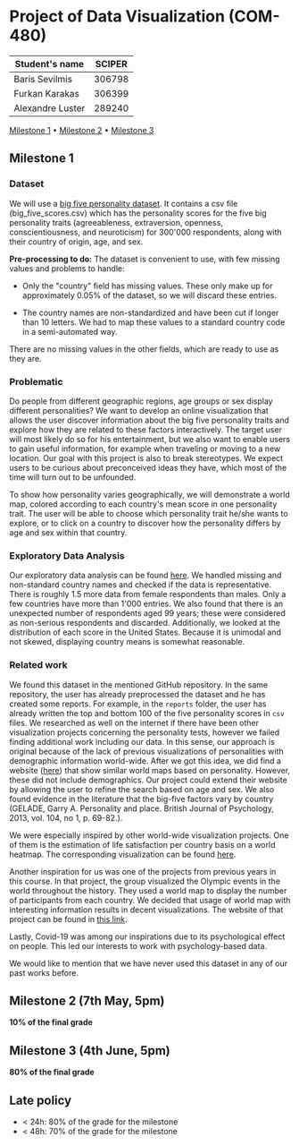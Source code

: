 <!-- markdownlint-disable MD036 -->

# Project of Data Visualization (COM-480)

| Student's name   | SCIPER |
| ---------------- | ------ |
| Baris Sevilmis   | 306798 |
| Furkan Karakas   | 306399 |
| Alexandre Luster | 289240 |

[Milestone 1](#milestone-1) • [Milestone 2](#milestone-2-7th-may-5pm) • [Milestone 3](#milestone-3-4th-june-5pm)

## Milestone 1

### Dataset

We will use a [big five personality dataset](https://github.com/automoto/big-five-data). It contains a csv file (big_five_scores.csv) which has the personality scores for the five big personality traits (agreeableness, extraversion, openness, conscientiousness, and neuroticism) for 300'000 respondents, along with their country of origin, age, and sex.

**Pre-processing to do:**
The dataset is convenient to use, with few missing values and problems to handle:

- Only the "country" field has missing values. These only make up for approximately 0.05% of the dataset, so we will discard these entries.

- The country names are non-standardized and have been cut if longer than 10 letters. We had to map these values to a standard country code in a semi-automated way.

There are no missing values in the other fields, which are ready to use as they are.

### Problematic

Do people from different geographic regions, age groups or sex display different personalities? We want to develop an online visualization that allows the user discover information about the big five personality traits and explore how they are related to these factors interactively. The target user will most likely do so for his entertainment, but we also want to enable users to gain useful information, for example when traveling or moving to a new location. Our goal with this project is also to break stereotypes. We expect users to be curious about preconceived ideas they have, which most of the time will turn out to be unfounded.


To show how personality varies geographically, we will demonstrate a world map, colored according to each country's mean score in one personality trait. The user will be able to choose which personality trait he/she wants to explore, or to click on a country to discover how the personality differs by age and sex within that country.

### Exploratory Data Analysis

Our exploratory data analysis can be found [here](http://htmlpreview.github.io/?https://github.com/com-480-data-visualization/data-visualization-project-2021-slackers/blob/master/Milestone_1.html). We handled missing and non-standard country names and checked if the data is representative. There is roughly 1.5 more data from female respondents than males. Only a few countries have more than 1'000 entries. We also found that there is an unexpected number of respondents aged 99 years; these were considered as non-serious respondents and discarded. Additionally, we looked at the distribution of each score in the United States. Because it is unimodal and not skewed, displaying country means is somewhat reasonable.

### Related work

We found this dataset in the mentioned GitHub repository. In the same repository, the user has already preprocessed the dataset and he has created some reports. For example, in the `reports` folder, the user has already written the top and bottom 100 of the five personality scores in `csv` files. We researched as well on the internet if there have been other visualization projects concerning the personality tests, however we failed finding additional work including our data. In this sense, our approach is original because of the lack of previous visualizations of personalities with demographic information world-wide. After we got this idea, we did find a website ([here](https://www.16personalities.com/country-profiles/global/world)) that show similar world maps based on personality. However, these did not include demographics. Our project could extend their website by allowing the user to refine the search based on age and sex. We also found evidence in the literature that the big-five factors vary by country (GELADE, Garry A. Personality and place. British Journal of Psychology, 2013, vol. 104, no 1, p. 69-82.).

We were especially inspired by other world-wide visualization projects. One of them is the estimation of life satisfaction per country basis on a world heatmap. The corresponding visualization can be found [here](https://i.redd.it/aqcardzlrik51.png).

Another inspiration for us was one of the projects from previous years in this course. In that project, the group visualized the Olympic events in the world throughout the history. They used a world map to display the number of participants from each country. We decided that usage of world map with interesting information results in decent visualizations. The website of that project can be found in [this link](https://com-480-data-visualization.github.io/com-480-project-knn-viz/website/map.html).

Lastly, Covid-19 was among our inspirations due to its psychological effect on people. This led our interests to work with psychology-based data.

We would like to mention that we have never used this dataset in any of our past works before.

## Milestone 2 (7th May, 5pm)

**10% of the final grade**

## Milestone 3 (4th June, 5pm)

**80% of the final grade**

## Late policy

- < 24h: 80% of the grade for the milestone
- < 48h: 70% of the grade for the milestone

